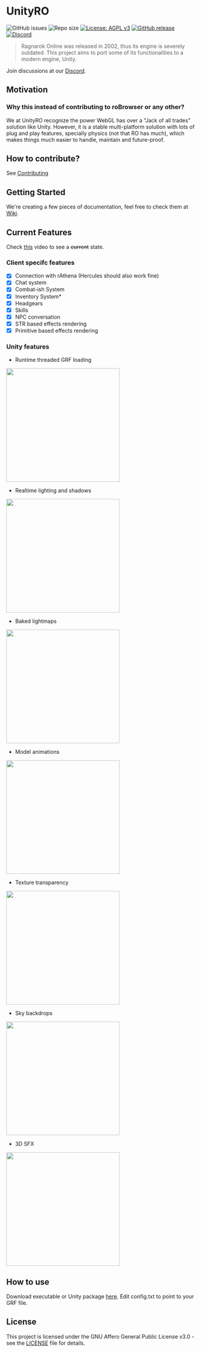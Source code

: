 # UnityRO

![GitHub issues](https://img.shields.io/github/issues/guilhermelhr/unityro)
![Repo size](https://img.shields.io/github/repo-size/guilhermelhr/unityro)
[![License: AGPL v3](https://img.shields.io/badge/License-AGPL%20v3-blue.svg)](LICENSE)
[![GitHub release](https://img.shields.io/github/release/guilhermelhr/unityro.svg)](https://github.com/guilhermelhr/unityro/releases/)
[![Discord](https://img.shields.io/discord/780225096463286273.svg?label=&logo=discord&logoColor=ffffff&color=7389D8&labelColor=6A7EC2)](https://discord.gg/YZjGanTNb5)

>Ragnarok Online was released in 2002, thus its engine is severely outdated.
>This project aims to port some of its functionalities to a modern engine, Unity.

Join discussions at our [Discord](https://discord.gg/YZjGanTNb5).

## Motivation

### Why this instead of contributing to roBrowser or any other?

We at UnityRO recognize the power WebGL has over a "Jack of all trades" solution like Unity. However, it is a stable multi-platform solution with lots of plug and play features, specially physics (not that RO has much), which makes things much easier to handle, maintain and future-proof.

## How to contribute?

See [Contributing](CONTRIBUTING.md)

## Getting Started

We're creating a few pieces of documentation, feel free to check them at [Wiki](https://github.com/guilhermelhr/unityro/wiki/Getting-Started).

## Current Features
Check [this](http://www.youtube.com/watch?feature=player_embedded&v=3Q76pVG46tA) video to see a ~~current~~ state.


### Client specifc features
- [x] Connection with rAthena (Hercules should also work fine)
- [x] Chat system
- [x] Combat-ish System
- [x] Inventory System*
- [x] Headgears
- [x] Skills
- [x] NPC conversation
- [x] STR based effects rendering
- [x] Primitive based effects rendering

### Unity features

- Runtime threaded GRF loading

<img src="https://thumbs.gfycat.com/PerkyEnlightenedDuck-size_restricted.gif" width="300">

- Realtime lighting and shadows

<img src="https://thumbs.gfycat.com/LargeWarlikeFinch-size_restricted.gif" width="300">

- Baked lightmaps

<img src="https://i.imgur.com/i49WTg1.jpg" width="300">

- Model animations

<img src="https://thumbs.gfycat.com/SilkyWaryArkshell-size_restricted.gif" width="300">

- Texture transparency

<img src="https://thumbs.gfycat.com/AnnualThatBison-size_restricted.gif" width="300">

- Sky backdrops

<img src="https://thumbs.gfycat.com/SpiritedLoneCormorant-size_restricted.gif" width="300">

- 3D SFX

<img src="https://i.imgur.com/ZEO6FiO.jpg" width="300">

## How to use

Download executable or Unity package [here](https://github.com/guilhermelhr/unityro/releases/).
Edit config.txt to point to your GRF file.

## License

This project is licensed under the GNU Affero General Public License v3.0 - see the [LICENSE](LICENSE) file for details.
